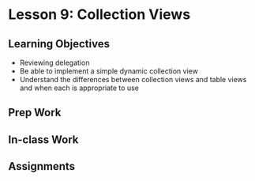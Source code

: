 # Lesson 9: Collection Views

## Learning Objectives
* Reviewing delegation
* Be able to implement a simple dynamic collection view
* Understand the differences between collection views and table views and when each is appropriate to use

## Prep Work

## In-class Work

## Assignments
